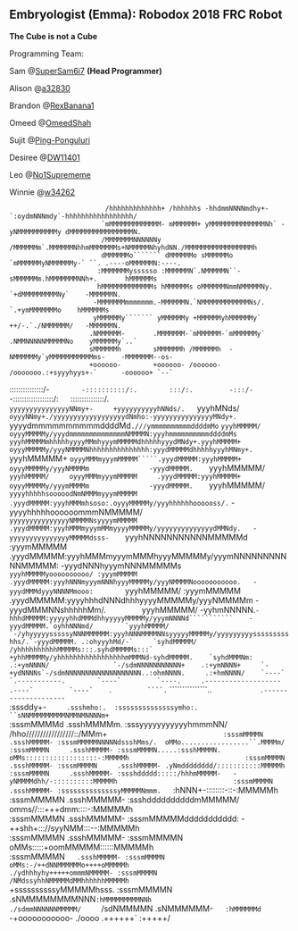 ## Embryologist (Emma): Robodox 2018 FRC Robot 
**The Cube is not a Cube**

Programming Team:

Sam @[SuperSam6i7](http://github.com/supersam6i7) **(Head Programmer)**

Alison @[a32830](http://github.com/a32830)

Brandon @[RexBanana1](http://github.com/rexbanana1)

Omeed @[OmeedShah](http://github.com/OmeedShah)

Sujit @[Ping-Ponguluri](http://github.com/Ping-Ponguluri)

Desiree @[DW11401](http://github.com/DW11401)

Leo @[No1Suprememe](http://github.com/No1Suprememe)

Winnie @[w34262](http://github.com/w34262)
                                                                                                                                  
                                                                                                                                  
                                                                                                                                  
                            /hhhhhhhhhhhhh+ /hhhhhhs -hhdmmNNNNmdhy+-     `:oydmNNNmdy`-hhhhhhhhhhhhhhhhh/                        
                           `mMMMMMMMMMMMMM- mMMMMMM+ yMMMMMMMMMMMMMMNh` -yNMMMMMMMMMMy dMMMMMMMMMMMMMMMMN.                        
                           /MMMMMMMNNNNNNy /MMMMMMm`.MMMMMMNhhmMMMMMMMs+NMMMMMNhyhdNN./MMMMMMMMMMMMMMMMMh                         
                           dMMMMMMo``````` dMMMMMMo sMMMMMMo  `mMMMMMMyNMMMMMMy-` ``. .----oMMMMMMN:----.                         
                          :MMMMMMMyssssso :MMMMMMN`.NMMMMMN``-sMMMMMMm.hMMMMMMMNNh+.       hMMMMMMs                               
                          hMMMMMMMMMMMMMs hMMMMMMs oMMMMMMNmmNMMMMMNy. `+dMMMMMMMMMNy`    -MMMMMMN.                               
                         -MMMMMMMmmmmmmm.-MMMMMMN.`NMMMMMMMMMMMMNs/.     `.+ymMMMMMMMo    hMMMMMMs                                
                         yMMMMMMy``````` yMMMMMMy +MMMMMMyhMMMMMMy`   ++/-.`./NMMMMMM/   -MMMMMMN.                                
                        .NMMMMMM-       .MMMMMMM-`mMMMMMM-`mMMMMMMy` .NMMNNNNNMMMMMNo    yMMMMMMy`..`                             
                        sMMMMMMh        sMMMMMMh /MMMMMMh  -NMMMMMMy`yMMMMMMMMMMMms-    -MMMMMMM--os-                             
                        +oooooo-        +oooooo- /oooooo-   /ooooooo.:+syyyhyys+-`      -oooooo+ `--`                             
                                                                                                                                  
   :::::::::::::::/-`        -::::::::::/:.        :::/:.         -:::/-`   -::::::::::::::::::/:`   `:::::::::::::::/.           
  `yyyyyyyyyyyyyyyNNmy+-     +yyyyyyyyyyhNNds/.   `yyyhMNds/`     oyyyNNmy+./yyyyyyyyyyyyyyyyyydNmho:-yyyyyyyyyyyyyyyMNdy+.       
  `yyyydmmmmmmmmmmddddMd`.///ymmmmmmmmmmddddmMo`  `yyyhMMMMM/     oyyyMMMMMy/yyydmmmmmmmmmmmmmmNMMMMN:yyyhmmmmmmmmmmddddmMs`      
  `yyyhMMMMMmhhhhhyyyyMMmhyyymMMMMMdhhhhhyyydMNdy+.yyyhMMMMM+     oyyyMMMMMy/yyyNMMMMNhhhhhhhhhhhhhhh:yyydMMMMMdhhhhhyyyhMNmy+.   
  `yyyhMMMMM+    `oyyyMMMmyyymMMMMM`````.yyydMMMMM:yyyhMMMMM+     oyyyMMMMMy/yyyNMMMMm               -yyydMMMMM.    `yyyhMMMMM/   
  `yyyhMMMMM/     oyyyMMMmyyymMMMMM     .yyydMMMMM:yyyhMMMMM+     oyyyMMMMMy/yyymMMMMm               -yyydMMMMM.    `yyyhMMMMM/   
  `yyyyhhhhhsooooodNmNMMMmyyymMMMMM     .yyydMMMMM:yyyhMMMmhsoso:.oyyyMMMMMy/yyyhhhhhhoooooss/.`     -yyyyhhhhhoooooommmNMMMMM/   
  `yyyyyyyyyyyyyyyNMMMMNsyyyymMMMMM     .yyydMMMMM:yyyhMMMmyyymMMmyyyyMMMMMy/yyyyyyyyyyyyyydMMNdy.   -yyyyyyyyyyyyyyyMMMMMdsss-   
  `yyyhNNNNNNNNNNNMMMMMd :yyymMMMMM     .yyydMMMMM:yyyhMMMmyyymMMMhyyyMMMMMy/yyymNNNNNNNNNNNMMMMM:   -yyydNNNhyyymNNNMMMMMs       
  `yyyhMMMMMyoooooooooo/ :yyymMMMMM     .yyydMMMMM:yyyhNNNmyyymNNNhyyyMMMMMy/yyyNMMMMNooooooooooo.   -yyydMMMdyyyNNNNMmooo:       
  `yyyhMMMMM/            :yyymMMMMM     .yyydMMMMM:yyyyhhhdNNNdhhhyyyyMMMMMy/yyyNMMMMm               -yyydMMMNNshhhhhMm/.`        
  `yyyhMMMMM/            -yyhmNNNNN.````-hhhdMMMMM:yyyyyhhdMMMdhhyyyyyMMMMMy/yyymNNNNd```````````    -yyydMMMMM.`oyhhNNNmd/       
  `yyyhMMMMM/            `-/yhyyyyysssssyNNNMMMMMM:yyyhNNNMMMMNNsyyyyyMMMMMy/yyyyyyyyyssssssssshhs/.`-yyydMMMMM. .:ohyyyhMd/-`    
  `syhdMMMMM/                /yhhhhhhhhhhMMMMMs:::.syhdMMMMMs:::` +yhhMMMMMy/yhhhhhhhhhhhhhhhhhmMMMNd-syhdMMMMM.    `syhdMMMNm:   
   .:+ymNNNN/                `-/sdmNNNNNNNNNNN+    .:+ymNNNN+     `-+ydNNNNs`-/sdmNNNNNNNNNNNNNNNNNNN..:ohmNNNN.     .:+hmNNNN/   
       `----`                    `.-----------.        `----`         `----.     .-------------------     .----`         `----`   
                  ````.`         ````.`      ```````````````..`            .--------------------`                                 
                  :sssddy+-`     .ssshmho:.  :ssssssssssssssymho:.       ``sNNMMMMMMMMMNMMNMNNNNm+`                               
                  :sssmMMMMd     .ssshMMMMm. :sssyyyyyyyyyyyhmmmNN/     /hho/////////////////::/MMm+`                             
                  :sssmMMMMN     .ssshMMMMM- :sssmMMMMMNNNNNdssshMms/.  oMMo.................``.MMMMm/                            
                  :sssmMMMMN     .ssshMMMMM- :sssmMMMMN.....:ssshMMMMN. oMMs::::::::::::::::::-:MMMMMh                            
                  :sssmMMMMN     .ssshMMMMM- :sssmMMMMN     .ssshMMMMM- .yNmdddddddd/:::::::::::MMMMMh                            
                  :sssmMMMMN     .ssshMMMMM- :ssshddddd:::::/hhhmMMMMM-   -yNMMMMdhh/-::::::::::MMMMMh                            
                  :sssmMMMMN     .ssshMMMMM- :ssssssssssssssyMMMMMNmmm.    `:hNNN+-::::::::-::-:MMMMMh                            
                  :sssmMMMMN     .ssshMMMMM- :ssshddddddddddmMMMMM/        omms//:::+++dmm::::-:MMMMMh                            
                  :sssmMMMMN     .ssshMMMMM- :sssmMMMMMddddddddddd:     -++shh+::://syyNMM:::--:MMMMMh                            
                  :sssmMMMMN     .ssshMMMMM- :sssmMMMMN                 oMMs:::::+oomMMMMM::::::MMMMMh                            
                  :sssmMMMMN`    .ssshMMMMM- :sssmMMMMN                 oMMs:-/++dNNMMMMMMo++++oMMMMMh                            
                  ./ydhhhyhy+++++ommmNMMMMM- :sssmMMMMN                 /NMdssyhhNMMMMMdMMhhhhhhMMMMMh                            
                     `+ssssssssssyMMMMMhsss. :sssmMMMMN                  .sNMMMMMMMMNNN`:hMMMMMMMMMNNh                            
                      ./sdmmNNNNNNMMMMM/     `/sdNMMMMN                    .sNMMMMMM-``   :hMMMMMMd``                             
                          -+ooooooooooo-         ./oooo                      .++++++`       :+++++/                               